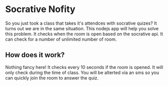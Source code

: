 # Socrative Nofity
So you just took a class that takes it's attendces with socrative quizes?
It turns out we are in the same situation. This nodejs app will help you solve this problem.
It checks when the room is open based on the socrative api. It can check for a number of unlimited number of room.

## How does it work?
Nothing fancy here! It checks every 10 seconds if the room is opened. It will only
check during the time of class. You will be alterted via an sms so you can quickly
join the room to answer the quiz.